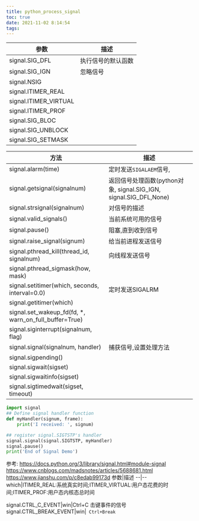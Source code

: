 ```yaml
---
title: python_process_signal
toc: true
date: 2021-11-02 8:14:54
tags:
---
```


参数|描述
--|--
signal.SIG_DFL|执行信号的默认函数
signal.SIG_IGN|忽略信号
signal.NSIG|
signal.ITIMER_REAL|
signal.ITIMER_VIRTUAL|
signal.ITIMER_PROF|
signal.SIG_BLOC|
signal.SIG_UNBLOCK|
signal.SIG_SETMASK|



方法|描述
--|--
signal.alarm(time)|定时发送`SIGALAEM`信号,
signal.getsignal(signalnum)|返回信号处理函数(python对象, signal.SIG_IGN, signal.SIG_DFL,None)
signal.strsignal(signalnum)|对信号的描述
signal.valid_signals()|当前系统可用的信号
signal.pause()|阻塞,直到收到信号
signal.raise_signal(signum)|给当前进程发送信号
signal.pthread_kill(thread_id, signalnum)|向线程发送信号
signal.pthread_sigmask(how, mask)|
signal.setitimer(which, seconds, interval=0.0)|定时发送SIGALRM
signal.getitimer(which)|
signal.set_wakeup_fd(fd, *, warn_on_full_buffer=True)|
signal.siginterrupt(signalnum, flag)|
signal.signal(signalnum, handler)|捕获信号,设置处理方法
signal.sigpending()|
signal.sigwait(sigset)|
signal.sigwaitinfo(sigset)|
signal.sigtimedwait(sigset, timeout)|


```python
import signal
## Define signal handler function
def myHandler(signum, frame):
    print('I received: ', signum)

## register signal.SIGTSTP's handler
signal.signal(signal.SIGTSTP, myHandler)
signal.pause()
print('End of Signal Demo')


```




参考:
https://docs.python.org/3/library/signal.html#module-signal
https://www.cnblogs.com/madsnotes/articles/5688681.html
https://www.jianshu.com/p/c8edab99173d
参数|描述
--|--
which|ITIMER_REAL:系统真实时间;ITIMER_VIRTUAL:用户态花费的时间;ITIMER_PROF:用户态内核态总时间





signal.CTRL_C_EVENT|win|Ctrl+C 击键事件的信号
signal.CTRL_BREAK_EVENT|win|` Ctrl+Break`
